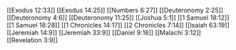 [[Exodus 12:33]]
[[Exodus 14:25]]
[[Numbers 6:27]]
[[Deuteronomy 2:25]]
[[Deuteronomy 4:6]]
[[Deuteronomy 11:25]]
[[Joshua 5:1]]
[[1 Samuel 18:12]]
[[1 Samuel 18:28]]
[[1 Chronicles 14:17]]
[[2 Chronicles 7:14]]
[[Isaiah 63:19]]
[[Jeremiah 14:9]]
[[Jeremiah 33:9]]
[[Daniel 9:18]]
[[Malachi 3:12]]
[[Revelation 3:9]]
